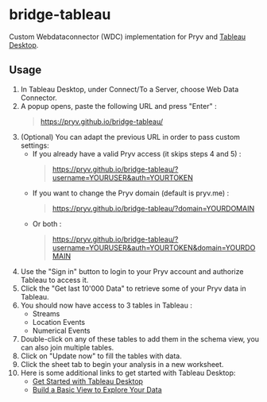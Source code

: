 # bridge-tableau

Custom Webdataconnector (WDC) implementation for Pryv and [Tableau Desktop](https://www.tableau.com/products/desktop).

## Usage
1. In Tableau Desktop, under Connect/To a Server, choose Web Data Connector.
2. A popup opens, paste the following URL and press "Enter" :
    > https://pryv.github.io/bridge-tableau/
3. (Optional) You can adapt the previous URL in order to pass custom settings:
    - If you already have a valid Pryv access (it skips steps 4 and 5) :
        > https://pryv.github.io/bridge-tableau/?username=YOURUSER&auth=YOURTOKEN
    - If you want to change the Pryv domain (default is pryv.me) :
        > https://pryv.github.io/bridge-tableau/?domain=YOURDOMAIN
    - Or both :
        > https://pryv.github.io/bridge-tableau/?username=YOURUSER&auth=YOURTOKEN&domain=YOURDOMAIN
4. Use the "Sign in" button to login to your  Pryv account and authorize Tableau to access it.
5. Click the "Get last 10'000 Data" to retrieve some of your Pryv data in Tableau.
6. You should now have access to 3 tables in Tableau :
    - Streams
    - Location Events
    - Numerical Events
7. Double-click on any of these tables to add them in the schema view, you can also join multiple tables.
8. Click on "Update now" to fill the tables with data.
9. Click the sheet tab to begin your analysis in a new worksheet.
10. Here is some additional links to get started with Tableau Desktop:
    - [Get Started with Tableau Desktop](https://onlinehelp.tableau.com/current/guides/get-started-tutorial/en-us/get-started-tutorial-home.html)
    - [Build a Basic View to Explore Your Data](https://onlinehelp.tableau.com/current/pro/desktop/en-us/getstarted_buildmanual_ex1basic.html)
